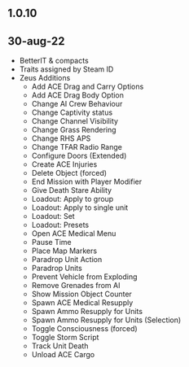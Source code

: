 ## 1.0.10

## 30-aug-22
- BetterIT & compacts
- Traits assigned by Steam ID
- Zeus Additions
  - Add ACE Drag and Carry Options
  - Add ACE Drag Body Option
  - Change AI Crew Behaviour
  - Change Captivity status
  - Change Channel Visibility
  - Change Grass Rendering
  - Change RHS APS
  - Change TFAR Radio Range
  - Configure Doors (Extended)
  - Create ACE Injuries
  - Delete Object (forced)
  - End Mission with Player Modifier
  - Give Death Stare Ability
  - Loadout: Apply to group
  - Loadout: Apply to single unit
  - Loadout: Set
  - Loadout: Presets
  - Open ACE Medical Menu
  - Pause Time
  - Place Map Markers
  - Paradrop Unit Action
  - Paradrop Units
  - Prevent Vehicle from Exploding
  - Remove Grenades from AI
  - Show Mission Object Counter
  - Spawn ACE Medical Resupply
  - Spawn Ammo Resupply for Units
  - Spawn Ammo Resupply for Units (Selection)
  - Toggle Consciousness (forced)
  - Toggle Storm Script
  - Track Unit Death
  - Unload ACE Cargo
